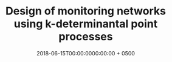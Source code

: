 ---
title: "Design of monitoring networks using k-determinantal point processes"
collection: publications
permalink: /publication/casquilho2018design
date: 2018-06-15T00:00:0000:00:00 + 0500
venue: 'Environmetrics'
paperurl: 'https://onlinelibrary.wiley.com/doi/full/10.1002/env.2483'
pubtype: 'article'
authors: 'C. Casquilho-Resende, N. Le, J. Zidek, Y. Wang'
excerpt_separator: ""
---